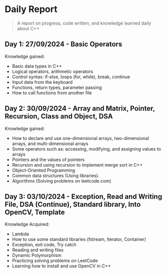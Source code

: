 # Daily Report

> A report on progress, code written, and knowledge learned daily about C++

## Day 1: 27/09/2024 - Basic Operators

Knowledge gained:
+ Basic data types in C++
+ Logical operators, arithmetic operators
+ Control syntax: if-else, loops (for, while), break, continue
+ Input data from the keyboard
+ Functions, return types, parameter passing
+ How to call functions from another file

## Day 2: 30/09/2024 - Array and Matrix, Pointer, Recursion, Class and Object, DSA

Knowledge gained:
+ How to declare and use one-dimensional arrays, two-dimensional arrays, and multi-dimensional arrays
+ Some operators such as: accessing, modifying, and assigning values to arrays
+ Pointers and the values of pointers
+ Recursion and using recursion to implement merge sort in C++
+ Object-Oriented Programming
+ Common data structures (Using libraries).
+ Algorithms (Solving problems on leetcode.com)

## Day 3: 03/10/2024 - Exception, Read and Writing File, DSA (Continue), Standard library, Into OpenCV, Template
Knowledge Acquired:
+ Lambda
+ How to use some standard libraries (fstream, Iterator, Container)
+ Exception, exit code, Try catch
+ Reading and writing files
+ Dynamic Polymorphism
+ Practicing solving problems on LeetCode
+ Learning how to install and use OpenCV in C++